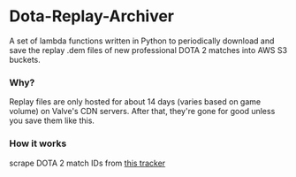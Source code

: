 # Dota-Replay-Archiver
A set of lambda functions written in Python to periodically download and save the replay .dem files of new professional DOTA 2 matches into AWS S3 buckets. 

### Why?
Replay files are only hosted for about 14 days (varies based on game volume) on Valve's CDN servers. After that, they're gone for good unless you save them like this.

### How it works
scrape DOTA 2 match IDs from [this tracker](http://www.dota2protracker.com/)
